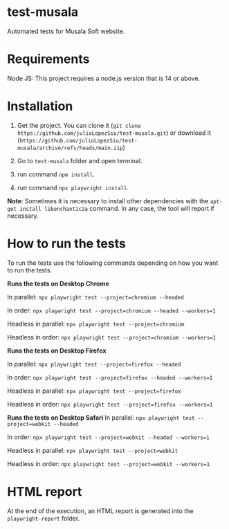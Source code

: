 # test-musala
Automated tests for Musala Soft  website.

# Requirements
Node JS: This project requires a node.js version that is 14 or above.

# Installation
1. Get the project.
  You can clone it (`git clone https://github.com/julioLopezSiu/test-musala.git`) or download it (`https://github.com/julioLopezSiu/test-musala/archive/refs/heads/main.zip`)

2. Go to `test-musala` folder and open terminal.

3. run command `npm install`.

4. run command `npx playwright install`.

**Note**: Sometimes it is necessary to install other dependencies with the `apt-get install libenchant1c2a` command. In any case, the tool will report if necessary.

# How to run the tests
To run the tests use the following commands depending on how you want to run the tests.

**Runs the tests on Desktop Chrome**

In parallel:          `npx playwright test --project=chromium --headed`

In order:             `npx playwright test --project=chromium --headed --workers=1`

Headless in parallel:    `npx playwright test --project=chromium`

Headless in order:    `npx playwright test --project=chromium --workers=1`

**Runs the tests on Desktop Firefox**

In parallel:        `npx playwright test --project=firefox --headed`

In order:           `npx playwright test --project=firefox --headed --workers=1`

Headless in parallel:  `npx playwright test --project=firefox`

Headless in order:  `npx playwright test --project=firefox --workers=1`

**Runs the tests on Desktop Safari**
In parallel:        `npx playwright test --project=webkit --headed`

In order:           `npx playwright test --project=webkit --headed --workers=1`

Headless in parallel:  `npx playwright test --project=webkit`

Headless in order:  `npx playwright test --project=webkit --workers=1`

# HTML report
At the end of the execution, an HTML report is generated into the `playwright-report` folder.